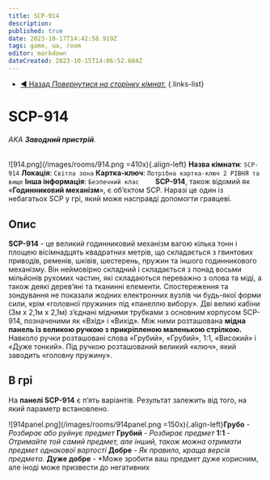 ```yaml
---
title: SCP-914
description: 
published: true
date: 2023-10-17T14:42:58.919Z
tags: game, ua, room
editor: markdown
dateCreated: 2023-10-15T14:06:52.684Z
---
```


- [:arrow_backward: Назад *Повернутися на сторінку кімнат.*](/uk/game/rooms)
{.links-list}
# SCP-914
###### AKA **Заводний пристрій**.
![914.png](/images/rooms/914.png =410x){.align-left} **Назва кімнати**: `SCP-914`
**Локація**: `Світла зона`
**Картка-ключ**: `Потрібна картка-ключ 2 РІВНЯ та вище`
**Інша інформація**: `Безпечний клас`
⠀
⠀
**SCP-914**, також відомий як «**Годинниковий механізм**», є об’єктом SCP. Наразі це один із небагатьох SCP у грі, який може насправді допомогти гравцеві.
## Опис
**SCP-914** - це великий годинниковий механізм вагою кілька тонн і площею вісімнадцять квадратних метрів, що складається з гвинтових приводів, ременів, шківів, шестерень, пружин та іншого годинникового механізму. Він неймовірно складний і складається з понад восьми мільйонів рухомих частин, які складаються переважно з олова та міді, а також деякі дерев’яні та тканинні елементи. Спостереження та зондування не показали жодних електронних вузлів чи будь-якої форми сили, крім «головної пружини» під «панеллю вибору». Дві великі кабіни (3м х 2,1м х 2,1м) з’єднані мідними трубками з основним корпусом SCP-914, позначеними як «Вхід» і «Вихід». Між ними розташована **мідна панель із великою ручкою з прикріпленою маленькою стрілкою.** Навколо ручки розташовані слова «Грубий», «Грубий», 1:1, «Високий» і «Дуже тонкий». Під ручкою розташований великий «ключ», який заводить «головну пружину».
## В грі
На **панелі SCP-914** є п’ять варіантів. Результат залежить від того, на який параметр встановлено.

![914panel.png](/images/rooms/914panel.png =150x){.align-left}**Грубо** - *Розбирає або руйнує предмет*
**Грубий** - *Розбирає предмет*
**1:1** - *Отримайте той самий предмет, але інший, також можна отримати предмет однакової вартості*
**Добре** - *Як правило, краща версія предмета.*
**Дуже добре** - *Може зробити ваш предмет дуже корисним, але іноді може призвести до негативних 